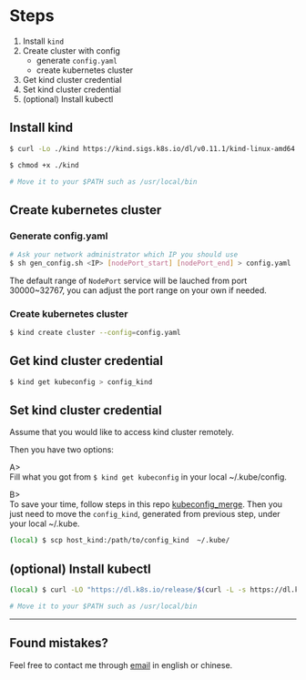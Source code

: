 # Steps

1. Install `kind`
2. Create cluster with config
    - generate `config.yaml`
    - create kubernetes cluster
3. Get kind cluster credential
4. Set kind cluster credential
5. (optional) Install kubectl

## Install kind
```bash
$ curl -Lo ./kind https://kind.sigs.k8s.io/dl/v0.11.1/kind-linux-amd64

$ chmod +x ./kind

# Move it to your $PATH such as /usr/local/bin
```

## Create kubernetes cluster
### Generate config.yaml
```bash
# Ask your network administrator which IP you should use
$ sh gen_config.sh <IP> [nodePort_start] [nodePort_end] > config.yaml
```

The default range of `NodePort` service will be lauched from port 30000~32767, you can adjust the port range on your own if needed.

### Create kubernetes cluster
```bash
$ kind create cluster --config=config.yaml
```


## Get kind cluster credential
```bash
$ kind get kubeconfig > config_kind
```

## Set kind cluster credential
Assume that you would like to access kind cluster remotely. 

Then you have two options:

A><br>Fill what you got from `$ kind get kubeconfig` in your local ~/.kube/config.


B><br>To save your time, follow steps in this repo
[kubeconfig_merge](https://github.com/TreeKat71/kubeconfig_merge). Then you just need to move the `config_kind`, generated from previous step, under your local ~/.kube.

```bash
(local) $ scp host_kind:/path/to/config_kind  ~/.kube/
```


## (optional) Install kubectl
```bash
(local) $ curl -LO "https://dl.k8s.io/release/$(curl -L -s https://dl.k8s.io/release/stable.txt)/bin/linux/amd64/kubectl"

# Move it to your $PATH such as /usr/local/bin
```

---

Found mistakes?
------------


Feel free to contact me through
[email](mailto:muller79924@gmail.com)
in english or chinese.
